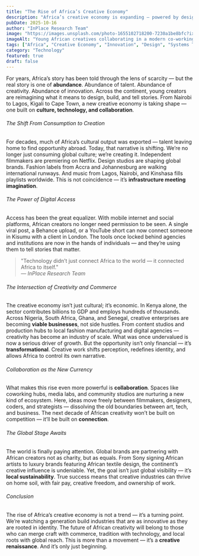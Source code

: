 ```yaml
---
title: "The Rise of Africa’s Creative Economy"
description: "Africa’s creative economy is expanding — powered by design, storytelling, tech, and a new generation of creators redefining culture and commerce. Explore how creativity is shaping the continent’s next big growth story."
pubDate: 2025-10-16
author: "InPlace Research Team"
image: "https://images.unsplash.com/photo-1655102718200-7230a1be8bfc?ixlib=rb-4.1.0&ixid=M3wxMjA3fDB8MHxwaG90by1wYWdlfHx8fGVufDB8fHx8fA%3D%3D&auto=format&fit=crop&q=80&w=2940" 
imageAlt: "Young African creatives collaborating in a modern co-working studio, symbolizing the rise of Africa’s creative economy"
tags: ["Africa", "Creative Economy", "Innovation", "Design", "Systems Thinking"]
category: "Technology"
featured: true
draft: false
---
```


For years, Africa’s story has been told through the lens of scarcity — but the real story is one of **abundance**. Abundance of talent. Abundance of creativity. Abundance of innovation. Across the continent, young creators are reimagining what it means to design, build, and tell stories. From Nairobi to Lagos, Kigali to Cape Town, a new creative economy is taking shape — one built on **culture, technology, and collaboration**.

###### The Shift From Consumption to Creation

For decades, much of Africa’s cultural output was exported — talent leaving home to find opportunity abroad. Today, that narrative is shifting. We’re no longer just consuming global culture; we’re creating it. Independent filmmakers are premiering on Netflix. Design studios are shaping global brands. Fashion labels from Accra and Johannesburg are walking international runways. And music from Lagos, Nairobi, and Kinshasa fills playlists worldwide. This is not coincidence — it’s **infrastructure meeting imagination**.

###### The Power of Digital Access

Access has been the great equalizer. With mobile internet and social platforms, African creators no longer need permission to be seen. A single viral post, a Behance upload, or a YouTube short can now connect someone in Kisumu with a client in London. The tools once locked behind agencies and institutions are now in the hands of individuals — and they’re using them to tell stories that matter.

> "Technology didn’t just connect Africa to the world — it connected Africa to itself."  
> *— InPlace Research Team*

###### The Intersection of Creativity and Commerce

The creative economy isn’t just cultural; it’s economic. In Kenya alone, the sector contributes billions to GDP and employs hundreds of thousands. Across Nigeria, South Africa, Ghana, and Senegal, creative enterprises are becoming **viable businesses**, not side hustles. From content studios and production hubs to local fashion manufacturing and digital agencies — creativity has become an industry of scale. What was once undervalued is now a serious driver of growth. But the opportunity isn’t only financial — it’s **transformational**. Creative work shifts perception, redefines identity, and allows Africa to control its own narrative.

###### Collaboration as the New Currency

What makes this rise even more powerful is **collaboration**. Spaces like coworking hubs, media labs, and community studios are nurturing a new kind of ecosystem. Here, ideas move freely between filmmakers, designers, coders, and strategists — dissolving the old boundaries between art, tech, and business. The next decade of African creativity won’t be built on competition — it’ll be built on **connection**.

###### The Global Stage Awaits

The world is finally paying attention. Global brands are partnering with African creators not as charity, but as equals. From Sony signing African artists to luxury brands featuring African textile design, the continent’s creative influence is undeniable. Yet, the goal isn’t just global visibility — it’s **local sustainability**. True success means that creative industries can thrive on home soil, with fair pay, creative freedom, and ownership of work.

###### Conclusion

The rise of Africa’s creative economy is not a trend — it’s a turning point. We’re watching a generation build industries that are as innovative as they are rooted in identity. The future of African creativity will belong to those who can merge craft with commerce, tradition with technology, and local roots with global reach. This is more than a movement — it’s a **creative renaissance**. And it’s only just beginning.
